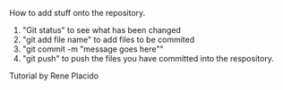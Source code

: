 How to add stuff onto the repository.  
1. "Git status" to see what has been changed  
2. "git add file name" to add files to be commited  
3. "git commit -m "message goes here""    
4. "git push" to push the files you have committed into the respository.  
  
Tutorial by Rene Placido  